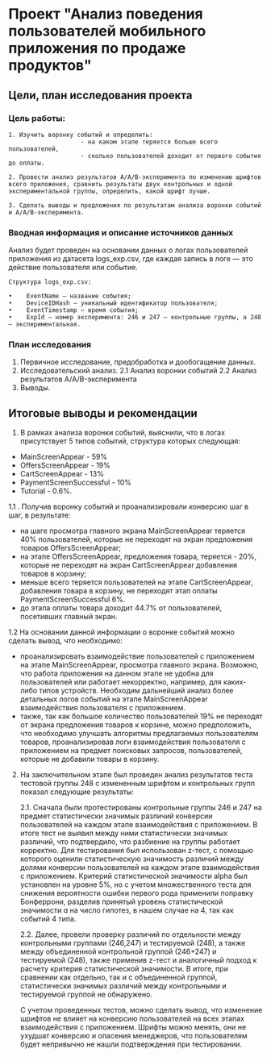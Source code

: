 # Проект "Анализ поведения пользователей мобильного приложения по продаже продуктов"

## Цели, план исследования проекта

###  Цель работы:

    1. Изучить воронку событий и определить:
                        - на каком этапе теряется больше всего пользователей,
                        - сколько пользователей доходит от первого события до оплаты.

    2. Провести анализ результатов A/А/B-эксперимента по изменению шрифтов всего приложения, сравнить результаты двух контрольных и одной экспериментальной группы, определить, какой шрифт лучше.

    3. Сделать выводы и предложения по результатам анализа воронки событий и A/А/B-эксперимента.


### Вводная информация и описание источников данных

Анализ будет проведен на основании данных о логах пользователей приложения из датасета logs_exp.csv, где каждая запись в логе — это действие пользователя или событие.

    Структура logs_exp.csv:

    •    EventName — название события;
    •    DeviceIDHash — уникальный идентификатор пользователя;
    •    EventTimestamp — время события;
    •    ExpId — номер эксперимента: 246 и 247 — контрольные группы, а 248 — экспериментальная.

### План исследования

1. Первичное исследование, предобработка и дообогащение данных.
2. Исследовательский анализ.
	2.1 Анализ воронки событий
	2.2 Анализ результатов A/А/B-эксперимента
3. Выводы.

## Итоговые выводы и рекомендации
    
1. В рамках анализа воронки событий, выяснили, что в логах присутствует  5 типов событий, структура которых следующая: 

- MainScreenAppear - 59%
- OffersScreenAppear - 19%    
- CartScreenAppear - 13%
- PaymentScreenSuccessful - 10%
- Tutorial - 0.6%.

1.1 . Получив воронку событий и проанализировали конверсию шаг в шаг, в результате:
 - на шаге просмотра главного экрана MainScreenAppear теряется 40% пользователей, которые не переходят на экран предложения товаров OffersScreenAppear;
- на этапе OffersScreenAppear, предложения товара, теряется - 20%, которые не переходят на экран CartScreenAppear добавления товаров в корзину;
- меньше всего теряется пользователей на этапе CartScreenAppear, добавления товара в корзину, не переходят этап оплаты PaymentScreenSuccessful 6%.
- до этапа оплаты товара доходит 44.7% от пользователей, посетивших главный экран. 

1.2 На основании данной информации о воронке событий можно сделать вывод, что необходимо:
   
- проанализировать взаимодействие пользователей с приложением на этапе MainScreenAppear, 
просмотра главного экрана. Возможно, что работа приложения на данном этапе не удобна для пользователей или работает некорректно, например, для каких-либо типов устройств. Необходим дальнейший анализ более детальных логов событий на этапе MainScreenAppear взаимодействия пользователя с приложением.
-  также, так как большое количество пользователей 19% не переходят от экрана предложения товаров к корзине, можно предположить, что необходимо улучшать алгоритмы предлагаемых пользователям товаров, проанализировав логи взаимодействия пользователя с приложением на предмет поисковых запросов, пользователей, которые не добавили товары в корзину.

2. На заключительном этапе был проведен анализ результатов теста тестовой группы 248 с измененным шрифтом и контрольных групп показал следующие результаты:

    2.1. Сначала были протестированы контрольные группы 246 и 247 на предмет статистически 
значимых различий конверсии пользователей на каждом этапе взаимодействия с приложением. 
В итоге тест не выявил между ними статистически значимых различий, что подтвердило, 
что разбиение на группы работает корректно.
    Для тестирования был использован z-тест, с помощью которого оценили статистическую 
значимость различий между долями конверсии пользователей на каждом этапе взаимодействия с приложением.
    Критерий статистической значимости alpha был установлен на уровне 5%, но с учетом 
множественного теста для снижения вероятности ошибки первого рода применили поправку Бонферрони, 
разделив принятый уровень статистической значимости ɑ на число гипотез, в нашем случае на 4, 
так как событий 4 типа.

   2.2. Далее, провели проверку различий по отдельности между контрольными группами (246,247) и 
тестируемой (248), а также между объединенной контрольной группой (246+247) и тестируемой (248), 
также применив  z-тест и аналогичный подход к расчету критерия статистической значимости.
    В итоге, при сравнении как отдельно, так и с объединенной группой, статистически значимых 
различий между контрольными и тестируемой группой не обнаружено.

	С учетом проведенных тестов, можно сделать вывод, что изменение шрифтов 
не влияет на конверсию пользователей на всех этапах взаимодействия с приложением. 
Шрифты можно менять, они не ухудшат конверсию и опасения менеджеров, что пользователям будет 
непривычно не нашли подтверждения при тестировании.




